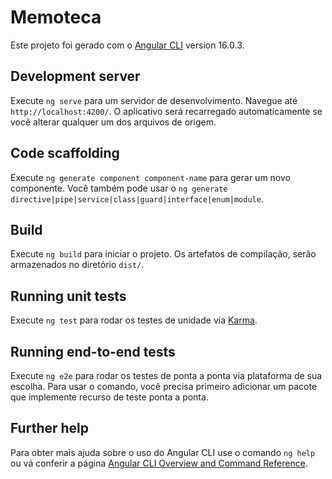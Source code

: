 # Memoteca

Este projeto foi gerado com o [Angular CLI](https://github.com/angular/angular-cli) version 16.0.3.

## Development server

Execute `ng serve` para um servidor de desenvolvimento. Navegue até `http://localhost:4200/`. O aplicativo será recarregado automaticamente se você alterar qualquer um dos arquivos de origem.

## Code scaffolding

Execute `ng generate component component-name` para gerar um novo componente. Você também pode usar o `ng generate directive|pipe|service|class|guard|interface|enum|module`.

## Build

Execute `ng build` para iniciar o projeto. Os artefatos de compilação, serão armazenados no diretório `dist/`.

## Running unit tests

Execute `ng test` para rodar os testes de unidade via [Karma](https://karma-runner.github.io).

## Running end-to-end tests

Execute `ng e2e` para rodar os testes de ponta a ponta via plataforma de sua escolha. Para usar o comando, você precisa primeiro adicionar um pacote que implemente recurso de teste ponta a ponta.

## Further help

Para obter mais ajuda sobre o uso do Angular CLI use o comando `ng help` ou vá conferir a página [Angular CLI Overview and Command Reference](https://angular.io/cli).